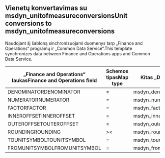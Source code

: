## <a name="unit-conversions-to-msdyn_unitofmeasureconversions"></a><span data-ttu-id="9ea2b-101">Vienetų konvertavimas su msdyn_unitofmeasureconversions</span><span class="sxs-lookup"><span data-stu-id="9ea2b-101">Unit conversions to msdyn_unitofmeasureconversions</span></span>

<span data-ttu-id="9ea2b-102">Naudojant šį šabloną sinchronizuojami duomenys tarp „Finance and Operations“ programų ir „Common Data Service“.</span><span class="sxs-lookup"><span data-stu-id="9ea2b-102">This template synchronizes data between Finance and Operations apps and Common Data Service.</span></span>

<span data-ttu-id="9ea2b-103">„Finance and Operations“ laukas</span><span class="sxs-lookup"><span data-stu-id="9ea2b-103">Finance and Operations field</span></span> | <span data-ttu-id="9ea2b-104">Schemos tipas</span><span class="sxs-lookup"><span data-stu-id="9ea2b-104">Map type</span></span> | <span data-ttu-id="9ea2b-105">Kitas „Dynamics 365” laukas</span><span class="sxs-lookup"><span data-stu-id="9ea2b-105">Other Dynamics 365 field</span></span> | <span data-ttu-id="9ea2b-106">Numatytoji reikšmė</span><span class="sxs-lookup"><span data-stu-id="9ea2b-106">Default value</span></span>
---|---|---|---
<span data-ttu-id="9ea2b-107">DENOMINATOR</span><span class="sxs-lookup"><span data-stu-id="9ea2b-107">DENOMINATOR</span></span> | = | <span data-ttu-id="9ea2b-108">msdyn_denominator</span><span class="sxs-lookup"><span data-stu-id="9ea2b-108">msdyn_denominator</span></span> | 
<span data-ttu-id="9ea2b-109">NUMERATOR</span><span class="sxs-lookup"><span data-stu-id="9ea2b-109">NUMERATOR</span></span> | = | <span data-ttu-id="9ea2b-110">msdyn_numerator</span><span class="sxs-lookup"><span data-stu-id="9ea2b-110">msdyn_numerator</span></span> | 
<span data-ttu-id="9ea2b-111">FACTOR</span><span class="sxs-lookup"><span data-stu-id="9ea2b-111">FACTOR</span></span> | = | <span data-ttu-id="9ea2b-112">msdyn_factor</span><span class="sxs-lookup"><span data-stu-id="9ea2b-112">msdyn_factor</span></span> | 
<span data-ttu-id="9ea2b-113">INNEROFFSET</span><span class="sxs-lookup"><span data-stu-id="9ea2b-113">INNEROFFSET</span></span> | = | <span data-ttu-id="9ea2b-114">msdyn_inneroffset</span><span class="sxs-lookup"><span data-stu-id="9ea2b-114">msdyn_inneroffset</span></span> | 
<span data-ttu-id="9ea2b-115">OUTEROFFSET</span><span class="sxs-lookup"><span data-stu-id="9ea2b-115">OUTEROFFSET</span></span> | = | <span data-ttu-id="9ea2b-116">msdyn_outeroffset</span><span class="sxs-lookup"><span data-stu-id="9ea2b-116">msdyn_outeroffset</span></span> | 
<span data-ttu-id="9ea2b-117">ROUNDING</span><span class="sxs-lookup"><span data-stu-id="9ea2b-117">ROUNDING</span></span> | >< | <span data-ttu-id="9ea2b-118">msdyn_rounding</span><span class="sxs-lookup"><span data-stu-id="9ea2b-118">msdyn_rounding</span></span> | 
<span data-ttu-id="9ea2b-119">TOUNITSYMBOL</span><span class="sxs-lookup"><span data-stu-id="9ea2b-119">TOUNITSYMBOL</span></span> | = | <span data-ttu-id="9ea2b-120">msdyn_tounit.msdyn_symbol</span><span class="sxs-lookup"><span data-stu-id="9ea2b-120">msdyn_tounit.msdyn_symbol</span></span> | 
<span data-ttu-id="9ea2b-121">FROMUNITSYMBOL</span><span class="sxs-lookup"><span data-stu-id="9ea2b-121">FROMUNITSYMBOL</span></span> | = | <span data-ttu-id="9ea2b-122">msdyn_fromunit.msdyn_symbol</span><span class="sxs-lookup"><span data-stu-id="9ea2b-122">msdyn_fromunit.msdyn_symbol</span></span> | 
